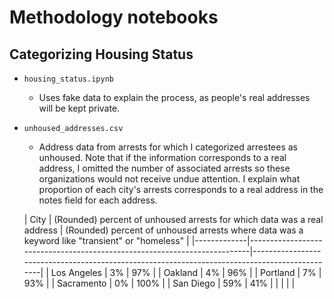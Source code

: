 # Methodology notebooks

## Categorizing Housing Status

- `housing_status.ipynb`
  - Uses fake data to explain the process, as people's real addresses will be kept private.

- `unhoused_addresses.csv`
  - Address data from arrests for which I categorized arrestees as unhoused. Note that if the information corresponds to a real address, I omitted the number of associated arrests so these organizations would not receive undue attention. I explain what proportion of each city's arrests corresponds to a real address in the notes field for each address.

  | City        | (Rounded) percent of unhoused arrests for which data was a real address  | (Rounded) percent of unhoused arrests where data was a keyword like "transient" or "homeless" |
|-------------|--------------------------------------------------------------------------|-----------------------------------------------------------------------------------------------|
| Los Angeles |                                                                       3% | 97%                                                                                           |
| Oakland     |                                                                       4% | 96%                                                                                           |
| Portland    |                                                                       7% | 93%                                                                                           |
| Sacramento  |                                                                       0% | 100%                                                                                          |
| San Diego   |                                                                      59% | 41%                                                                                           |
|             |                                                                          |                                                                                               |
